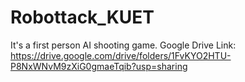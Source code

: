 # Robottack_KUET
It's a first person AI shooting game.
Google Drive Link:
https://drive.google.com/drive/folders/1FvKYO2HTU-P8NxWNvM9zXiG0gmaeTqib?usp=sharing
